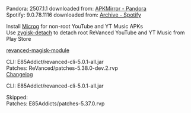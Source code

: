 Pandora: 2507.1.1
downloaded from: [APKMirror - Pandora](https://www.apkmirror.com/apk/pandora/pandora-music-podcasts/pandora-music-podcasts-2507-1-1-release/pandora-music-podcasts-2507-1-1-android-apk-download/)  
Spotify: 9.0.78.1116
downloaded from: [Archive - Spotify](https://archive.org/download/e85-apks/apks/com.spotify.music)  

Install [Microg](https://github.com/ReVanced/GmsCore/releases) for non-root YouTube and YT Music APKs  
Use [zygisk-detach](https://github.com/j-hc/zygisk-detach) to detach root ReVanced YouTube and YT Music from Play Store  

[revanced-magisk-module](https://github.com/E85Addicts/revanced-magisk-module)
  
CLI: E85Addict/revanced-cli-5.0.1-all.jar  
Patches: ReVanced/patches-5.38.0-dev.2.rvp  
[Changelog](https://github.com/ReVanced/revanced-patches/releases/tag/v5.38.0-dev.2)

CLI: E85Addict/revanced-cli-5.0.1-all.jar    

Skipped:  
Patches: E85Addicts/patches-5.37.0.rvp    
